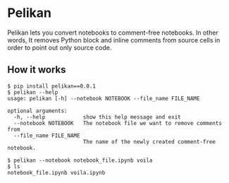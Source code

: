 
# Pelikan

Pelikan lets you convert notebooks to comment-free notebooks. In other words, It removes Python block and inline comments from source cells in order to point out only source code.


## How it works

```
$ pip install pelikan==0.0.1
$ pelikan --help
usage: pelikan [-h] --notebook NOTEBOOK --file_name FILE_NAME

optional arguments:
  -h, --help            show this help message and exit
  --notebook NOTEBOOK   The notebook file we want to remove comments from
  --file_name FILE_NAME
                        The name of the newly created comment-free notebook.

$ pelikan --notebook notebook_file.ipynb voila
$ ls
notebook_file.ipynb voila.ipynb
```